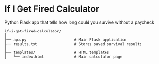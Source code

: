 # If I Get Fired Calculator
Python Flask app that tells how long could you survive without a paycheck
```
if-i-get-fired-calculator/
│
├── app.py                      # Main Flask application
├── results.txt                 # Stores saved survival results
│
├── templates/                  # HTML templates
│   └── index.html              # Main calculator page
```
